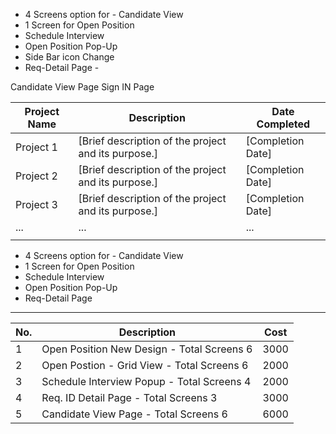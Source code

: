 
- 4 Screens option for - Candidate View
- 1 Screen for Open Position
- Schedule Interview
- Open Position Pop-Up
- Side Bar icon Change
- Req-Detail Page - 

Candidate View Page
Sign IN Page


| Project Name | Description                                         | Date Completed    |
| ------------ | --------------------------------------------------- | ----------------- |
| Project 1    | [Brief description of the project and its purpose.] | [Completion Date] |
| Project 2    | [Brief description of the project and its purpose.] | [Completion Date] |
| Project 3    | [Brief description of the project and its purpose.] | [Completion Date] |
| ...          | ...                                                 | ...               |
|              |                                                     |                   |

- 4 Screens option for - Candidate View
- 1 Screen for Open Position
- Schedule Interview
- Open Position Pop-Up
- Req-Detail Page


---

| No. | Description                                | Cost |
| --- | ------------------------------------------ | ---- |
| 1   | Open Position New Design - Total Screens 6 | 3000 |
| 2   | Open Postion - Grid View - Total Screens 6 | 2000 |
| 3   | Schedule Interview Popup - Total Screens 4 | 2000 |
| 4   | Req. ID Detail Page - Total Screens 3      | 3000 |
| 5   | Candidate View Page - Total Screens 6      | 6000 |



